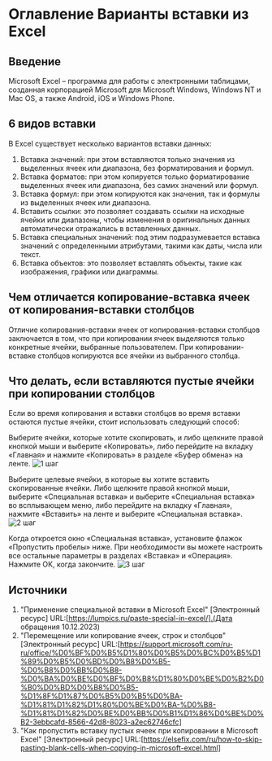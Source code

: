 ﻿# Оглавление Варианты вставки из Excel

## Введение

Microsoft Excel – программа для работы с электронными таблицами, созданная корпорацией Microsoft для Microsoft Windows, Windows NT и Mac OS, а также Android, iOS и Windows Phone.

## 6 видов вставки

В Excel существует несколько вариантов вставки данных:

1. Вставка значений: при этом вставляются только значения из выделенных ячеек или диапазона,
 без форматирования и формул.
2. Вставка форматов: при этом копируется только форматирование выделенных ячеек или диапазона,
 без самих значений или формул.
3. Вставка формул: при этом копируются как значения, так и формулы из выделенных ячеек или диапазона.
4. Вставить ссылки: это позволяет создавать ссылки на исходные ячейки или диапазоны,
 чтобы изменения в оригинальных данных автоматически отражались в вставленных данных.
5. Вставка специальных значений: под этим подразумевается вставка значений с определенными атрибутами,
 такими как даты, числа или текст.
6. Вставка объектов: это позволяет вставлять объекты, такие как изображения, графики или диаграммы.

## Чем отличается копирование-вставка ячеек от копирования-вставки столбцов

Отличие копирования-вставки ячеек от копирования-вставки столбцов заключается в том,
что при копировании ячеек выделяются только конкретные ячейки, выбранные пользователем. 
При копировании-вставке столбцов копируются все ячейки из выбранного столбца.

## Что делать, если вставляются пустые ячейки при копировании столбцов

Если во время копирования и вставки столбцов во время вставки остаются пустые ячейки,
стоит использовать следующий способ:

Выберите ячейки, которые хотите скопировать, и либо щелкните правой кнопкой мыши и выберите «Копировать»,
либо перейдите на вкладку «Главная» и нажмите «Копировать» в разделе «Буфер обмена» на ленте.
![1 шаг](Варианты-вставки-из-Excel/1sh.png)

Выберите целевые ячейки, в которые вы хотите вставить скопированные ячейки.
Либо щелкните правой кнопкой мыши, выберите «Специальная вставка» и выберите «Специальная вставка» во всплывающем меню,
либо перейдите на вкладку «Главная», нажмите «Вставить» на ленте и выберите «Специальная вставка».
![2 шаг](Варианты-вставки-из-Excel/2sh.png)

Когда откроется окно «Специальная вставка», установите флажок «Пропустить пробелы» ниже. 
При необходимости вы можете настроить все остальные параметры в разделах «Вставка» и «Операция».
Нажмите ОК, когда закончите.
![3 шаг](Варианты-вставки-из-Excel/3sh.png)

## Источники

1. "Применение специальной вставки в Microsoft Excel" [Электронный ресурс] URL:[https://lumpics.ru/paste-special-in-excel/].(Дата обращения 10.12.2023)
2. "Перемещение или копирование ячеек, строк и столбцов" [Электронный ресурс] URL:[https://support.microsoft.com/ru-ru/office/%D0%BF%D0%B5%D1%80%D0%B5%D0%BC%D0%B5%D1%89%D0%B5%D0%BD%D0%B8%D0%B5-%D0%B8%D0%BB%D0%B8-%D0%BA%D0%BE%D0%BF%D0%B8%D1%80%D0%BE%D0%B2%D0%B0%D0%BD%D0%B8%D0%B5-%D1%8F%D1%87%D0%B5%D0%B5%D0%BA-%D1%81%D1%82%D1%80%D0%BE%D0%BA-%D0%B8-%D1%81%D1%82%D0%BE%D0%BB%D0%B1%D1%86%D0%BE%D0%B2-3ebbcafd-8566-42d8-8023-a2ec62746cfc]
3. "Как пропустить вставку пустых ячеек при копировании в Microsoft Excel" [Электронный ресурс] URL:[https://elsefix.com/ru/how-to-skip-pasting-blank-cells-when-copying-in-microsoft-excel.html]
